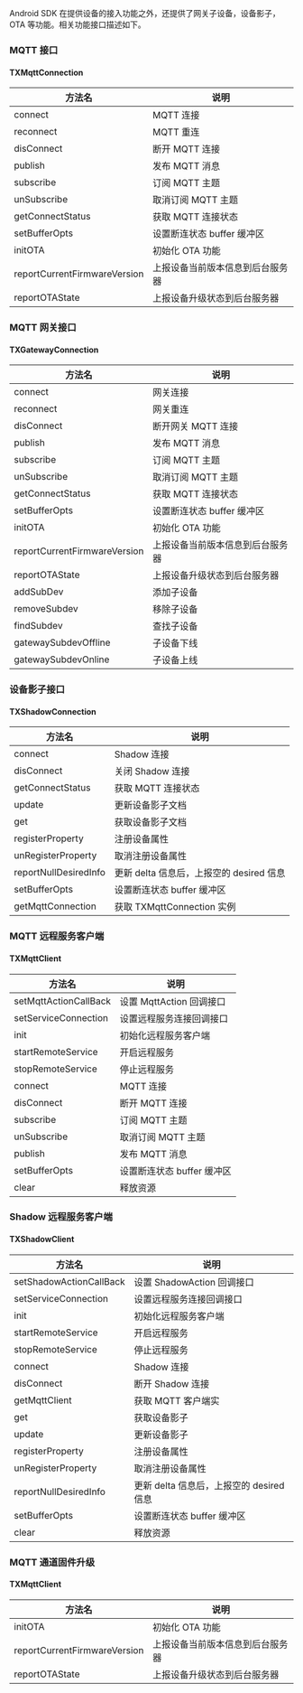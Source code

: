 
Android SDK 在提供设备的接入功能之外，还提供了网关子设备，设备影子，OTA 等功能。相关功能接口描述如下。

###  MQTT 接口  

#### TXMqttConnection

| 方法名                       | 说明                             |
| ---------------------------- | -------------------------------- |
| connect                      | MQTT 连接                        |
| reconnect                    | MQTT 重连                        |
| disConnect                   | 断开 MQTT 连接                    |
| publish                      | 发布 MQTT 消息                   |
| subscribe                    | 订阅 MQTT 主题                   |
| unSubscribe                  | 取消订阅 MQTT 主题               |
| getConnectStatus             | 获取 MQTT 连接状态               |
| setBufferOpts                | 设置断连状态 buffer 缓冲区       |
| initOTA                      | 初始化 OTA 功能                  |
| reportCurrentFirmwareVersion | 上报设备当前版本信息到后台服务器 |
| reportOTAState               | 上报设备升级状态到后台服务器     |


### MQTT 网关接口 

#### TXGatewayConnection

| 方法名                       | 说明                             |
| ---------------------------- | -------------------------------- |
| connect                      | 网关连接                        |
| reconnect                    | 网关重连                        |
| disConnect                   | 断开网关 MQTT 连接              |
| publish                      | 发布 MQTT 消息                   |
| subscribe                    | 订阅 MQTT 主题                   |
| unSubscribe                  | 取消订阅 MQTT 主题               |
| getConnectStatus             | 获取 MQTT 连接状态               |
| setBufferOpts                | 设置断连状态 buffer 缓冲区       |
| initOTA                      | 初始化 OTA 功能                  |
| reportCurrentFirmwareVersion | 上报设备当前版本信息到后台服务器 |
| reportOTAState               | 上报设备升级状态到后台服务器     |
| addSubDev                    | 添加子设备                       |
| removeSubdev                 | 移除子设备                       |
| findSubdev                   | 查找子设备                       |
| gatewaySubdevOffline         | 子设备下线                       |
| gatewaySubdevOnline          | 子设备上线                       |


###  设备影子接口 

#### TXShadowConnection

| 方法名                | 说明                                     |
| --------------------- | ---------------------------------------- |
| connect               | Shadow 连接                              |
| disConnect            | 关闭 Shadow 连接                         |
| getConnectStatus      | 获取 MQTT 连接状态                       |
| update                | 更新设备影子文档                         |
| get                   | 获取设备影子文档                         |
| registerProperty      | 注册设备属性                             |
| unRegisterProperty    | 取消注册设备属性                         |
| reportNullDesiredInfo | 更新 delta 信息后，上报空的 desired 信息 |
| setBufferOpts         | 设置断连状态 buffer 缓冲区               |
| getMqttConnection     | 获取 TXMqttConnection 实例               |

### MQTT 远程服务客户端 

#### TXMqttClient

| 方法名                | 说明                       |
| --------------------- | -------------------------- |
| setMqttActionCallBack | 设置 MqttAction 回调接口   |
| setServiceConnection  | 设置远程服务连接回调接口   |
| init                  | 初始化远程服务客户端       |
| startRemoteService    | 开启远程服务               |
| stopRemoteService     | 停止远程服务               |
| connect               | MQTT 连接                  |
| disConnect            | 断开 MQTT 连接             |
| subscribe             | 订阅 MQTT 主题             |
| unSubscribe           | 取消订阅 MQTT 主题         |
| publish               | 发布 MQTT 消息             |
| setBufferOpts         | 设置断连状态 buffer 缓冲区 |
| clear                 | 释放资源                   |

### Shadow 远程服务客户端 

#### TXShadowClient

| 方法名                  | 说明                                     |
| ----------------------- | ---------------------------------------- |
| setShadowActionCallBack | 设置 ShadowAction 回调接口               |
| setServiceConnection    | 设置远程服务连接回调接口                 |
| init                    | 初始化远程服务客户端                     |
| startRemoteService      | 开启远程服务                             |
| stopRemoteService       | 停止远程服务                             |
| connect                 | Shadow 连接                              |
| disConnect              | 断开 Shadow 连接                         |
| getMqttClient           | 获取 MQTT 客户端实                       |
| get                     | 获取设备影子                             |
| update                  | 更新设备影子                             |
| registerProperty        | 注册设备属性                             |
| unRegisterProperty      | 取消注册设备属性                         |
| reportNullDesiredInfo   | 更新 delta 信息后，上报空的 desired 信息 |
| setBufferOpts           | 设置断连状态 buffer 缓冲区               |
| clear                   | 释放资源                                 |

### MQTT 通道固件升级 

#### TXMqttClient

| 方法名                       | 说明                             |
| ---------------------------- | -------------------------------- |
| initOTA                      | 初始化 OTA 功能                  |
| reportCurrentFirmwareVersion | 上报设备当前版本信息到后台服务器 |
| reportOTAState               | 上报设备升级状态到后台服务器     |
